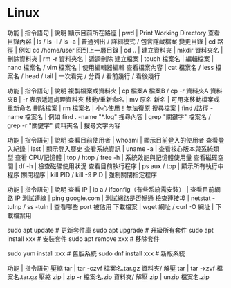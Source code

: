 # Linux

功能 | 指令語句 | 說明
顯示目前所在路徑 | pwd | Print Working Directory
查看目錄內容 | ls / ls -l / ls -a | 普通列出 / 詳細模式 / 包含隱藏檔案
變更目錄 | cd 路徑 | 例如 cd /home/user
回到上一層目錄 | cd .. | 
建立資料夾 | mkdir 資料夾名 | 
刪除資料夾 | rm -r 資料夾名 | 遞迴刪除
建立檔案 | touch 檔案名 | 
編輯檔案 | nano 檔案名 / vim 檔案名 | 使用編輯器編輯
查看檔案內容 | cat 檔案名 / less 檔案名 / head / tail | 一次看完 / 分頁 / 看前幾行 / 看後幾行

功能 | 指令語句 | 說明
複製檔案或資料夾 | cp 檔案A 檔案B / cp -r 資料夾A 資料夾B | -r 表示遞迴處理資料夾
移動/重新命名 | mv 原名 新名 | 可用來移動檔案或重新命名
刪除檔案 | rm 檔案名 | 小心使用！無法復原
搜尋檔案 | find /路徑 -name 檔案名 | 例如 find . -name "*.log"
搜尋內容 | grep "關鍵字" 檔案名 / grep -r "關鍵字" 資料夾名 | 搜尋文字內容

功能 | 指令語句 | 說明
查看目前使用者 | whoami | 顯示目前登入的使用者
查看登入紀錄 | last | 顯示登入歷史
查看系統資訊 | uname -a | 查看核心版本與系統類型
查看 CPU/記憶體 | top / htop / free -h | 系統效能與記憶體使用量
查看磁碟空間 | df -h | 檢查磁碟使用狀況
查看目前執行程序 | ps aux / top | 顯示所有執行中程序
關閉程序 | kill PID / kill -9 PID | 強制關閉指定程序

功能 | 指令語句 | 說明
查看 IP | ip a / ifconfig（有些系統需安裝） | 查看目前網路 IP
測試連線 | ping google.com | 測試網路是否暢通
檢查連接埠 | netstat -tulnp / ss -tuln | 查看哪些 port 被佔用
下載檔案 | wget 網址 / curl -O 網址 | 下載檔案用

sudo apt update           # 更新套件庫
sudo apt upgrade          # 升級所有套件
sudo apt install xxx      # 安裝套件
sudo apt remove xxx       # 移除套件

sudo yum install xxx      # 舊版系統
sudo dnf install xxx      # 新版系統

功能 | 指令語句
壓縮 tar | tar -czvf 檔案名.tar.gz 資料夾/
解壓 tar | tar -xzvf 檔案名.tar.gz
壓縮 zip | zip -r 檔案名.zip 資料夾/
解壓 zip | unzip 檔案名.zip
